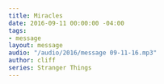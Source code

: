 ```yaml
---
title: Miracles
date: 2016-09-11 00:00:00 -04:00
tags:
- message
layout: message
audio: "/audio/2016/message 09-11-16.mp3"
author: cliff
series: Stranger Things
---
```


